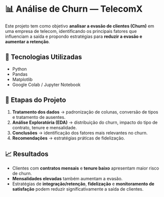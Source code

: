 # 📊 Análise de Churn — TelecomX

Este projeto tem como objetivo **analisar a evasão de clientes (Churn)** em uma empresa de telecom, identificando os principais fatores que influenciam a saída e propondo estratégias para **reduzir a evasão e aumentar a retenção**.

## 🚀 Tecnologias Utilizadas
- Python  
- Pandas  
- Matplotlib  
- Google Colab / Jupyter Notebook  

## 📌 Etapas do Projeto
1. **Tratamento dos dados** → padronização de colunas, conversão de tipos e tratamento de ausentes.  
2. **Análise Exploratória (EDA)** → distribuição do churn, impacto do tipo de contrato, tenure e mensalidade.  
3. **Conclusões** → identificação dos fatores mais relevantes no churn.  
4. **Recomendações** → estratégias práticas de fidelização.

## 📈 Resultados
- Clientes com **contratos mensais** e **tenure baixo** apresentam maior risco de churn.  
- **Mensalidades elevadas** também aumentam a evasão.  
- Estratégias de **integração/retenção**, **fidelização** e **monitoramento de satisfação** podem reduzir significativamente a saída de clientes.  



